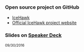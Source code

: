 ### Open source project on GitHub
 
 * <i class="fa fa-github"></i> [IceHawk](https://github.com/icehawk)
 * [Official IceHawk project website](https://icehawk.github.io)
  
### Slides on [Speaker Deck](https://speakerdeck.com/hollodotme)

<script async class="speakerdeck-embed" data-id="a663df7f435c4ffaa9d1fbd2b92d3b29" data-ratio="1.77777777777778" src="//speakerdeck.com/assets/embed.js"></script>

<small>09/30/2016</small>

